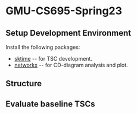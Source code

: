 # GMU-CS695-Spring23
 
## Setup Development Environment

Install the following packages:
- [sktime](https://github.com/sktime/sktime#hourglass_flowing_sand-install-sktime) -- for TSC development.
- [networkx](https://pypi.org/project/networkx/) -- for CD-diagram analysis and plot.

## Structure


## Evaluate baseline TSCs
